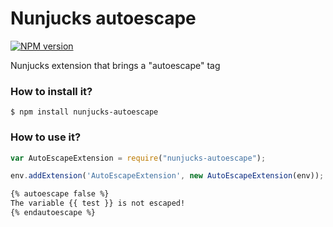 # Nunjucks autoescape

[![NPM version](https://badge.fury.io/js/nunjucks-autoescape.svg)](http://badge.fury.io/js/nunjucks-autoescape)

Nunjucks extension that brings a "autoescape" tag

### How to install it?

```
$ npm install nunjucks-autoescape
```

### How to use it?

```js
var AutoEscapeExtension = require("nunjucks-autoescape");

env.addExtension('AutoEscapeExtension', new AutoEscapeExtension(env));
```


```html
{% autoescape false %}
The variable {{ test }} is not escaped!
{% endautoescape %}
```
